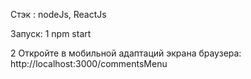 
Стэк : nodeJs, ReactJs

Запуск:
  1 npm start

  2 Откройте в мобильной адаптаций экрана браузера:  http://localhost:3000/commentsMenu 

  